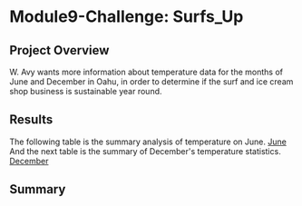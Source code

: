 # Module9-Challenge: Surfs_Up

## Project Overview 
W. Avy wants more information about temperature data for the months of June and December in Oahu, in order to determine if the surf and ice cream shop business is sustainable year round.
## Results
The following table is the summary analysis of temperature on June.
[June](https://github.com/cffhr99/Module9-Challenge/blob/main/images/june_df.PNG?raw=true)  
And the next table is the summary of December's temperature statistics.  
[December](https://github.com/cffhr99/Module9-Challenge/blob/main/images/dec_df.PNG)  

## Summary

